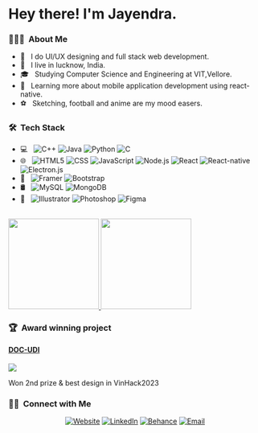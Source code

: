 <h1> Hey there! I'm Jayendra.</h1>


<h3> 👨🏻‍💻 &nbsp;About Me </h3>

- 🤔 &nbsp; I do UI/UX designing and full stack web development.
- 🏢 &nbsp; I live in lucknow, India.
- 🎓 &nbsp; Studying Computer Science and Engineering at VIT,Vellore.
- 📱 &nbsp; Learning more about mobile application development using react-native.
- ⚽ &nbsp; Sketching, football and anime are my mood easers.

<h3> 🛠 &nbsp;Tech Stack</h3>

- 💻 &nbsp;
  ![C++](https://img.shields.io/badge/-C++-333333?style=flat&logo=C%2B%2B&logoColor=00599C)
  ![Java](https://img.shields.io/badge/-Java-333333?style=flat&logo=Java&logoColor=007396)
  ![Python](https://img.shields.io/badge/-Python-333333?style=flat&logo=python)
  ![C](https://img.shields.io/badge/-C-333333?style=flat&logo=C%2B%2B&logoColor=00599C)
- 🌐 &nbsp;
  ![HTML5](https://img.shields.io/badge/-HTML5-333333?style=flat&logo=HTML5)
  ![CSS](https://img.shields.io/badge/-CSS-333333?style=flat&logo=CSS3&logoColor=1572B6)
  ![JavaScript](https://img.shields.io/badge/-JavaScript-333333?style=flat&logo=javascript)
  ![Node.js](https://img.shields.io/badge/-Node.js-333333?style=flat&logo=node.js)
  ![React](https://img.shields.io/badge/-React-333333?style=flat&logo=react)
  ![React-native](https://img.shields.io/badge/-React%20native-333333?style=flat&logo=react)
  ![Electron.js](https://img.shields.io/badge/-Electron.js-333333?style=flat&logo=electron)
- 📔 &nbsp;
  ![Framer](https://img.shields.io/badge/Framer-333333?style=flat&logo=framer)
  ![Bootstrap](https://img.shields.io/badge/-Bootstrap-333333?style=flat&logo=bootstrap&logoColor=563D7C)
- 🛢 &nbsp;
  ![MySQL](https://img.shields.io/badge/-MySQL-333333?style=flat&logo=mysql)
  ![MongoDB](https://img.shields.io/badge/-MongoDB-333333?style=flat&logo=mongodb)
- 🎨 &nbsp;
  ![Illustrator](https://img.shields.io/badge/-Illustrator-333333?style=flat&logo=adobe-illustrator)
  ![Photoshop](https://img.shields.io/badge/-Photoshop-333333?style=flat&logo=adobe-photoshop)
  ![Figma](https://img.shields.io/badge/-Figma-333333?style=flat&logo=figma)

<br/>

<a href="https://github.com/JAYENDRA06">
  <img height="180em" src="https://github-readme-stats.vercel.app/api?username=JAYENDRA06&theme=buefy&show_icons=true" />
  <img height="180em" src="https://github-readme-stats.vercel.app/api/top-langs/?username=JAYENDRA06&theme=buefy&layout=compact" />
</a>

<br/>

<h3> 🏆 &nbsp;Award winning project </h3>
<h4><a href='https://github.com/DOC-UDI'>DOC-UDI</a></h4>
<img src='https://avatars.githubusercontent.com/u/122612411?s=200&v=4' />
<p>Won 2nd prize & best design in VinHack2023</p>

<h3> 🤝🏻 &nbsp;Connect with Me </h3>

<p align="center">
<a href="https://this-is-jay.vercel.app/"><img alt="Website" src="https://img.shields.io/badge/Website-this_is_jay.vercel.app-blue?style=for-the-badge&logo=google-chrome"></a>
<a href="https://www.linkedin.com/in/jayendra-awasthi-938152213/"><img alt="LinkedIn" src="https://img.shields.io/badge/LinkedIn-Jayendra%20Awasthi-blue?style=for-the-badge&logo=linkedin"></a>
<a href="https://www.behance.net/jayendraawasthi"><img alt="Behance" src="https://img.shields.io/badge/Behance-jayendraawasthi-blue?style=for-the-badge&logo=behance"></a>
<a href="mailto:jayendraawasthi06@gmail.com"><img alt="Email" src="https://img.shields.io/badge/Email-jayendraawasthi06@gmail.com-blue?style=for-the-badge&logo=gmail"></a>
</p>
